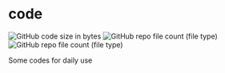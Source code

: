 # code
![GitHub code size in bytes](https://img.shields.io/github/languages/code-size/erbiaoger/code)
![GitHub repo file count (file type)](https://img.shields.io/github/directory-file-count/erbiaoger/code?color=green&label=files&logo=files&logoColor=red&type=file)
![GitHub repo file count (file type)](https://img.shields.io/github/directory-file-count/erbiaoger/code?color=orange&label=directoty&logo=d&type=dir)

Some codes for daily use
